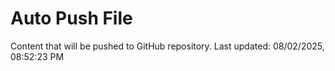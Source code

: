 # Auto Push File

Content that will be pushed to GitHub repository.
Last updated: 08/02/2025, 08:52:23 PM